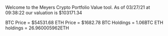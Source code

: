 Welcome to the Meyers Crypto Portfolio Value tool. 
As of 03/27/21 at 09:38:22 our valuation is $103171.34 

BTC Price = $54531.68
 ETH Price = $1682.78
BTC Holdings = 1.06BTC
 ETH holdings = 26.960005962ETH 
